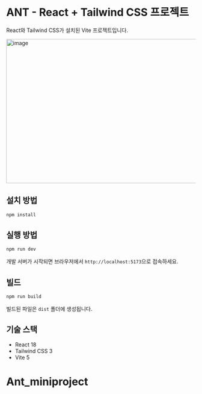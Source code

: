# ANT - React + Tailwind CSS 프로젝트

React와 Tailwind CSS가 설치된 Vite 프로젝트입니다.

<img width="1242" height="383" alt="image" src="https://github.com/user-attachments/assets/ec0945af-774c-4a4e-aed8-ab890c8a90c4" />


## 설치 방법

```bash
npm install
```

## 실행 방법

```bash
npm run dev
```

개발 서버가 시작되면 브라우저에서 `http://localhost:5173`으로 접속하세요.

## 빌드

```bash
npm run build
```

빌드된 파일은 `dist` 폴더에 생성됩니다.

## 기술 스택

- React 18
- Tailwind CSS 3
- Vite 5

# Ant_miniproject
